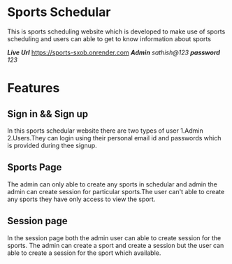 # Sports Schedular
This is sports scheduling website which is developed to make use of sports scheduling and users can able to get to know information about sports 

***Live Url*** https://sports-sxob.onrender.com
***Admin***  *sathish@123*
***password*** *123*

# Features

## Sign in && Sign up
In this sports schedular website there are two types of user 1.Admin 2.Users.They can login using their personal email id and passwords which is provided during thee signup.

## Sports Page
The admin can only able to create any sports in schedular and admin the admin can create session for particular sports.The user can't able to create any sports they have only access to view the sport.
 
## Session page
In the session page both the admin user can able to create session for the sports. The admin can create a sport and create a session but the user can able to create a session for the sport which available.


